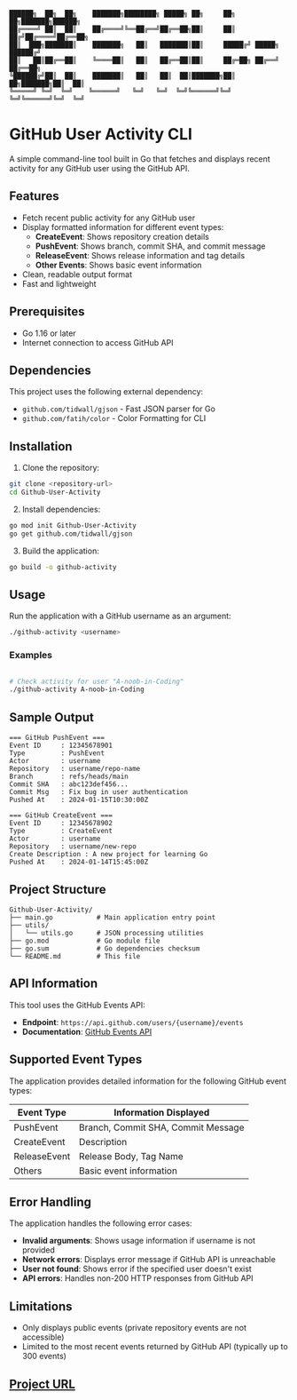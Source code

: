 
   ```
 ██████╗  ██╗  ██╗    ███████╗████████╗ █████╗ ██╗     ██╗  ██╗███████╗██████╗ 
██╔════╝ ██║  ██║    ██╔════╝╚══██╔══╝██╔══██╗██║     ██║ ██╔╝██╔════╝██╔══██╗
██║  ███╗███████║    ███████╗   ██║   ███████║██║     █████╔╝ █████╗  ██████╔╝
██║   ██║██╔══██║    ╚════██║   ██║   ██╔══██║██║     ██╔═██╗ ██╔══╝  ██╔══██╗
╚██████╔╝██║  ██║    ███████║   ██║   ██║  ██║███████╗██║  ██╗███████╗██║  ██║
 ╚═════╝ ╚═╝  ╚═╝    ╚══════╝   ╚═╝   ╚═╝  ╚═╝╚══════╝╚═╝  ╚═╝╚══════╝╚═╝  ╚═╝                                                                           
```
# GitHub User Activity CLI

A simple command-line tool built in Go that fetches and displays recent activity for any GitHub user using the GitHub API.

## Features

- Fetch recent public activity for any GitHub user
- Display formatted information for different event types:
  - **CreateEvent**: Shows repository creation details
  - **PushEvent**: Shows branch, commit SHA, and commit message
  - **ReleaseEvent**: Shows release information and tag details
  - **Other Events**: Shows basic event information
- Clean, readable output format
- Fast and lightweight

## Prerequisites

- Go 1.16 or later
- Internet connection to access GitHub API

## Dependencies

This project uses the following external dependency:

- `github.com/tidwall/gjson` - Fast JSON parser for Go
- `github.com/fatih/color` - Color Formatting for CLI
## Installation

1. Clone the repository:
```bash
git clone <repository-url>
cd Github-User-Activity
```

2. Install dependencies:
```bash
go mod init Github-User-Activity
go get github.com/tidwall/gjson
```

3. Build the application:
```bash
go build -o github-activity
```

## Usage

Run the application with a GitHub username as an argument:

```bash
./github-activity <username>
```

### Examples

```bash

# Check activity for user "A-noob-in-Coding"
./github-activity A-noob-in-Coding
```

## Sample Output

```
=== GitHub PushEvent ===
Event ID     : 12345678901
Type         : PushEvent
Actor        : username
Repository   : username/repo-name
Branch       : refs/heads/main
Commit SHA   : abc123def456...
Commit Msg   : Fix bug in user authentication
Pushed At    : 2024-01-15T10:30:00Z

=== GitHub CreateEvent ===
Event ID     : 12345678902
Type         : CreateEvent
Actor        : username
Repository   : username/new-repo
Create Description : A new project for learning Go
Pushed At    : 2024-01-14T15:45:00Z
```

## Project Structure

```
Github-User-Activity/
├── main.go           # Main application entry point
├── utils/
│   └── utils.go      # JSON processing utilities
├── go.mod            # Go module file
├── go.sum            # Go dependencies checksum
└── README.md         # This file
```

## API Information

This tool uses the GitHub Events API:
- **Endpoint**: `https://api.github.com/users/{username}/events`
- **Documentation**: [GitHub Events API](https://docs.github.com/en/rest/activity/events)

## Supported Event Types

The application provides detailed information for the following GitHub event types:

| Event Type | Information Displayed |
|------------|----------------------|
| PushEvent | Branch, Commit SHA, Commit Message |
| CreateEvent | Description |
| ReleaseEvent | Release Body, Tag Name |
| Others | Basic event information |

## Error Handling

The application handles the following error cases:

- **Invalid arguments**: Shows usage information if username is not provided
- **Network errors**: Displays error message if GitHub API is unreachable
- **User not found**: Shows error if the specified user doesn't exist
- **API errors**: Handles non-200 HTTP responses from GitHub API

## Limitations

- Only displays public events (private repository events are not accessible)
- Limited to the most recent events returned by GitHub API (typically up to 300 events)

## [Project URL](https://roadmap.sh/projects/github-user-activity)

